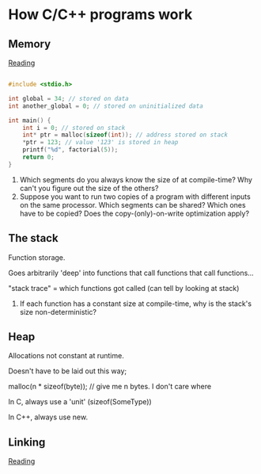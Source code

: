 # How C/C++ programs work

## Memory

[Reading](https://www.geeksforgeeks.org/memory-layout-of-c-program/)

```C

#include <stdio.h>

int global = 34; // stored on data
int another_global = 0; // stored on uninitialized data

int main() {
    int i = 0; // stored on stack
    int* ptr = malloc(sizeof(int)); // address stored on stack
    *ptr = 123; // value '123' is stored in heap
    printf("%d", factorial(5));
    return 0;
}
```

1. Which segments do you always know the size of at compile-time? Why can't you figure out the size of the others?
2. Suppose you want to run two copies of a program with different inputs on the same processor. Which segments can be shared? Which ones have to be copied? Does the copy-(only)-on-write optimization apply?

## The stack

Function storage.

Goes arbitrarily 'deep' into functions that call functions that call functions...

"stack trace" = which functions got called (can tell by looking at stack)

1. If each function has a constant size at compile-time, why is the stack's size non-deterministic?

## Heap

Allocations not constant at runtime.

Doesn't have to be laid out this way;

malloc(n * sizeof(byte)); // give me n bytes. I don't care where

In C, always use a 'unit' (sizeof(SomeType))

In C++, always use new.

## Linking

[Reading](https://www.lurklurk.org/linkers/linkers.html)
